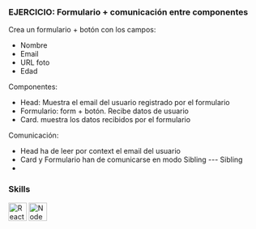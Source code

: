 ### EJERCICIO: Formulario + comunicación entre componentes

Crea un formulario + botón con los campos:
- Nombre
- Email
- URL foto
- Edad

Componentes:
- Head: Muestra el email del usuario registrado por el formulario
- Formulario: form + botón. Recibe datos de usuario
- Card. muestra los datos recibidos por el formulario

Comunicación:
- Head ha de leer por context el email del usuario
- Card y Formulario han de comunicarse en modo Sibling --- Sibling
- 
### Skills

<p align="left">
<a href="https://reactjs.org/" target="_blank" rel="noreferrer"><img src="https://raw.githubusercontent.com/danielcranney/readme-generator/main/public/icons/skills/react-colored.svg" width="36" height="36" alt="React" /></a>
<a href="https://nodejs.org/en/" target="_blank" rel="noreferrer"><img src="https://raw.githubusercontent.com/danielcranney/readme-generator/main/public/icons/skills/nodejs-colored.svg" width="36" height="36" alt="NodeJS" /></a>
</p>
